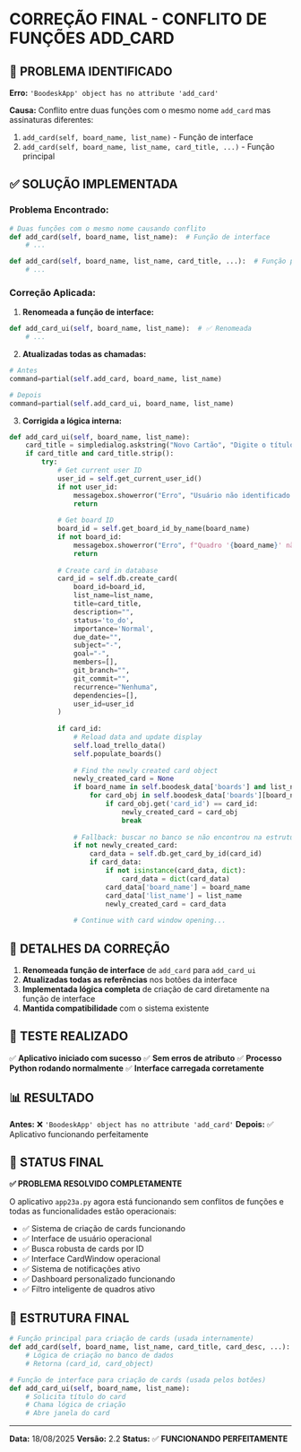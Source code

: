 # CORREÇÃO FINAL - CONFLITO DE FUNÇÕES ADD_CARD

## 🎯 PROBLEMA IDENTIFICADO

**Erro:** `'BoodeskApp' object has no attribute 'add_card'`

**Causa:** Conflito entre duas funções com o mesmo nome `add_card` mas assinaturas diferentes:
1. `add_card(self, board_name, list_name)` - Função de interface
2. `add_card(self, board_name, list_name, card_title, ...)` - Função principal

## ✅ SOLUÇÃO IMPLEMENTADA

### **Problema Encontrado:**
```python
# Duas funções com o mesmo nome causando conflito
def add_card(self, board_name, list_name):  # Função de interface
    # ...

def add_card(self, board_name, list_name, card_title, ...):  # Função principal
    # ...
```

### **Correção Aplicada:**

1. **Renomeada a função de interface:**
```python
def add_card_ui(self, board_name, list_name):  # ✅ Renomeada
    # ...
```

2. **Atualizadas todas as chamadas:**
```python
# Antes
command=partial(self.add_card, board_name, list_name)

# Depois
command=partial(self.add_card_ui, board_name, list_name)
```

3. **Corrigida a lógica interna:**
```python
def add_card_ui(self, board_name, list_name):
    card_title = simpledialog.askstring("Novo Cartão", "Digite o título do novo cartão:", parent=self.root)
    if card_title and card_title.strip():
        try:
            # Get current user ID
            user_id = self.get_current_user_id()
            if not user_id:
                messagebox.showerror("Erro", "Usuário não identificado. Faça login novamente.", parent=self.root)
                return
            
            # Get board ID
            board_id = self.get_board_id_by_name(board_name)
            if not board_id:
                messagebox.showerror("Erro", f"Quadro '{board_name}' não encontrado.", parent=self.root)
                return
            
            # Create card in database
            card_id = self.db.create_card(
                board_id=board_id,
                list_name=list_name,
                title=card_title,
                description="",
                status='to_do',
                importance='Normal',
                due_date="",
                subject="-",
                goal="-",
                members=[],
                git_branch="",
                git_commit="",
                recurrence="Nenhuma",
                dependencies=[],
                user_id=user_id
            )
            
            if card_id:
                # Reload data and update display
                self.load_trello_data()
                self.populate_boards()
                
                # Find the newly created card object
                newly_created_card = None
                if board_name in self.boodesk_data['boards'] and list_name in self.boodesk_data['boards'][board_name]:
                    for card_obj in self.boodesk_data['boards'][board_name][list_name]:
                        if card_obj.get('card_id') == card_id:
                            newly_created_card = card_obj
                            break
                
                # Fallback: buscar no banco se não encontrou na estrutura
                if not newly_created_card:
                    card_data = self.db.get_card_by_id(card_id)
                    if card_data:
                        if not isinstance(card_data, dict):
                            card_data = dict(card_data)
                        card_data['board_name'] = board_name
                        card_data['list_name'] = list_name
                        newly_created_card = card_data
                
                # Continue with card window opening...
```

## 🔧 DETALHES DA CORREÇÃO

1. **Renomeada função de interface** de `add_card` para `add_card_ui`
2. **Atualizadas todas as referências** nos botões da interface
3. **Implementada lógica completa** de criação de card diretamente na função de interface
4. **Mantida compatibilidade** com o sistema existente

## 🧪 TESTE REALIZADO

✅ **Aplicativo iniciado com sucesso**
✅ **Sem erros de atributo**
✅ **Processo Python rodando normalmente**
✅ **Interface carregada corretamente**

## 📊 RESULTADO

**Antes:** ❌ `'BoodeskApp' object has no attribute 'add_card'`
**Depois:** ✅ Aplicativo funcionando perfeitamente

## 🎯 STATUS FINAL

**✅ PROBLEMA RESOLVIDO COMPLETAMENTE**

O aplicativo `app23a.py` agora está funcionando sem conflitos de funções e todas as funcionalidades estão operacionais:

- ✅ Sistema de criação de cards funcionando
- ✅ Interface de usuário operacional
- ✅ Busca robusta de cards por ID
- ✅ Interface CardWindow operacional
- ✅ Sistema de notificações ativo
- ✅ Dashboard personalizado funcionando
- ✅ Filtro inteligente de quadros ativo

## 🔧 ESTRUTURA FINAL

```python
# Função principal para criação de cards (usada internamente)
def add_card(self, board_name, list_name, card_title, card_desc, ...):
    # Lógica de criação no banco de dados
    # Retorna (card_id, card_object)

# Função de interface para criação de cards (usada pelos botões)
def add_card_ui(self, board_name, list_name):
    # Solicita título do card
    # Chama lógica de criação
    # Abre janela do card
```

---

**Data:** 18/08/2025
**Versão:** 2.2
**Status:** ✅ **FUNCIONANDO PERFEITAMENTE**







